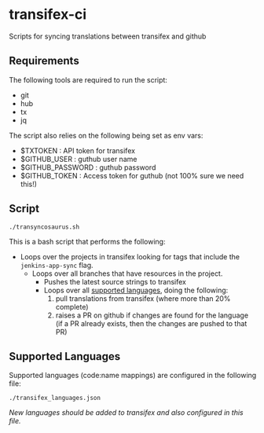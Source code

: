 # transifex-ci

Scripts for syncing translations between transifex and github

## Requirements

The following tools are required to run the script:

- git
- hub
- tx
- jq

The script also relies on the following being set as env vars:

- $TXTOKEN : API token for transifex
- $GITHUB_USER : guthub user name
- $GITHUB_PASSWORD : guthub password
- $GITHUB_TOKEN : Access token for guthub (not 100% sure we need this!)

## Script

```
./transyncosaurus.sh
```

This is a bash script that performs the following:

- Loops over the projects in transifex looking for tags that include the `jenkins-app-sync` flag.
  - Loops over all branches that have resources in the project.
    - Pushes the latest source strings to transifex
    - Loops over all [supported languages](#Supported_languages), doing the following:
      1. pull translations from transifex (where more than 20% complete)
      2. raises a PR on github if changes are found for the language  
      (if a PR already exists, then the changes are pushed to that PR)

## Supported Languages

Supported languages (code:name mappings) are configured in the following file:
```
./transifex_languages.json
```
_New languages should be added to transifex and also configured in this file._

